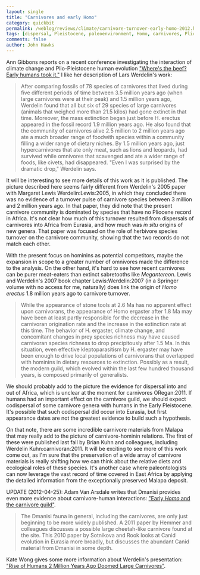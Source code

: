 ```yaml
---
layout: single 
title: "Carnivores and early Homo" 
category: quickbit
permalink: /weblog/reviews/climate/carnivore-turnover-early-homo-2012.html
tags: [dispersal, Pleistocene, paleoenvironment, Homo, carnivores, Pliocene] 
comments: false 
author: John Hawks 
---
```


Ann Gibbons reports on a recent conference investigating the interaction of climate change and Plio-Pleistocene human evolution <a href="http://news.sciencemag.org/sciencenow/2012/04/wheres-the-beef-early-humans-took.html?ref=hp">"Where's the beef? Early humans took it."</a> I like her description of Lars Werdelin's work:

<blockquote>After comparing fossils of 78 species of carnivores that lived during five different periods of time between 3.5 million years ago (when large carnivores were at their peak) and 1.5 million years ago, Werdelin found that all but six of 29 species of large carnivores (animals that weighed more than 21.5 kilos) had gone extinct in that time. Moreover, the mass extinction began just before H. erectus appeared in the fossil record 1.9 million years ago. He also found that the community of carnivores alive 2.5 million to 2 million years ago ate a much broader range of foodwith species within a community filling a wider range of dietary niches. By 1.5 million years ago, just hypercarnivores that ate only meat, such as lions and leopards, had survived while omnivores that scavenged and ate a wider range of foods, like civets, had disappeared. "Even I was surprised by the dramatic drop," Werdelin says.</blockquote>

It will be interesting to see more details of this work as it is published. The picture described here seems fairly different from Werdelin's 2005 paper with Margaret Lewis <bib>Werdelin:Lewis:2005</bib>, in which they concluded there was no evidence of a turnover pulse of carnivore species between 3 million and 2 million years ago. In that paper, they did note that the present carnivore community is dominated by species that have no Pliocene record in Africa. It's not clear how much of this turnover resulted from dispersals of carnivores into Africa from Eurasia, and how much was <em>in situ</em> origins of new genera. That paper was focused on the role of herbivore species turnover on the carnivore community, showing that the two records do not match each other. 

With the present focus on hominins as potential competitors, maybe the expansion in scope to a greater number of omnivores made the difference to the analysis. On the other hand, it's hard to see how recent carnivores can be purer meat-eaters than extinct sabretooths like <em>Megantereon</em>. Lewis and Werdelin's 2007 book chapter <bib>Lewis:Werdelin:2007</bib> (in a Springer volume with no access for me, naturally) does link the origin of <em>Homo erectus</em> 1.8 million years ago to carnivore turnover.

<blockquote>While the appearance of stone tools at 2.6 Ma has no apparent effect upon carnivorans, the appearance of Homo ergaster after 1.8 Ma may have been at least partly responsible for the decrease in the carnivoran origination rate and the increase in the extinction rate at this time. The behavior of H. ergaster, climate change, and concomitant changes in prey species richness may have caused carnivoran species richness to drop precipitously after 1.5 Ma. In this situation, even effective kleptoparasitism by H. ergaster may have been enough to drive local populations of carnivorans that overlapped with hominins in dietary resources to extinction. Possibly as a result, the modern guild, which evolved within the last few hundred thousand years, is composed primarily of generalists.</blockquote>

We should probably add to the picture the evidence for dispersal into and out of Africa, which is unclear at the moment for carnivores <bib>ORegan:2011</bib>. If humans had an important effect on the carnivore guild, we should expect codispersal of some carnivore genera with humans in the Early Pleistocene. It's possible that such codispersal did occur into Eurasia, but first appearance dates are not the greatest evidence to build such a hypothesis. 

On that note, there are some incredible carnivore materials from Malapa that may really add to the picture of carnivore-hominin relations. The first of these were published last fall by Brian Kuhn and colleagues, including Werdelin <bib>Kuhn:carnivoran:2011</bib>. It will be exciting to see more of this work come out, as I'm sure that the preservation of a wide array of carnivore materials is really shifting how we can think about the relative diets and ecological roles of these species. It's another case where paleontologists can now leverage the vast record of time covered in East Africa by applying the detailed information from the exceptionally preserved Malapa deposit. 

UPDATE (2012-04-25): Adam Van Arsdale writes that Dmanisi provides even more evidence about carnivore-human interactions: <a href="https://blogs.wellesley.edu/vanarsdale/2012/04/25/anthropology/early-homo-and-the-carnivore-guild/">"Early <em>Homo</em> and the carnivore guild"</a>. 

<blockquote>The Dmanisi fauna in general, including the carnivores, are only just beginning to be more widely published. A 2011 paper by Hemmer and colleagues discusses a possible large cheetah-like carnivore found at the site. This 2010 paper by Sotnikova and Rook looks at Canid evolution in Eurasia more broadly, but discusses the abundant Canid material from Dmanisi in some depth.</blockquote>

Kate Wong gives some more information about Werdelin's presentation: <a href="http://blogs.scientificamerican.com/observations/2012/04/25/rise-of-humans-two-million-years-ago-doomed-large-carnivores/">"Rise of Humans 2 Million Years Ago Doomed Large Carnivores"</a>. 


